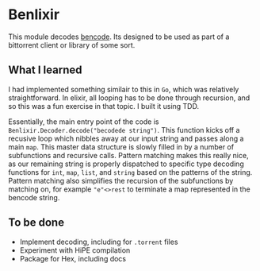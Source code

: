 # Benlixir

This module decodes [bencode](https://en.wikipedia.org/wiki/Bencode). Its designed to be used as part of a bittorrent client or library of some sort. 

## What I learned
I had implemented something similair to this in `Go`, which was relatively straightforward. In elixir, all looping has to be done through recursion, and so this was a fun exercise in that topic. I built it using TDD. 

Essentially, the main entry point of the code is `Benlixir.Decoder.decode("becodede string")`.  This function kicks off a recusive loop which nibbles away at our input string and passes along a main `map`. This master data structure is slowly filled in by a number of subfunctions and recursive calls. Pattern matching makes this really nice, as our remaining string is properly dispatched to specific type decoding functions for `int`, `map`, `list`, and `string` based on the patterns of the string. Pattern matching also simplifies the recursion of the subfunctions by matching on, for example `"e"<>rest` to terminate a map represented in the bencode string.

## To be done
- Implement decoding, including for `.torrent` files
- Experiment with HiPE compilation
- Package for Hex, including docs

